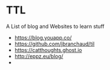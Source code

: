 # TTL
A List of blog and Websites to learn stuff



- https://blog.youapp.co/
- https://github.com/jbranchaud/til
- https://catthoughts.ghost.io
- http://eppz.eu/blog/
- 
